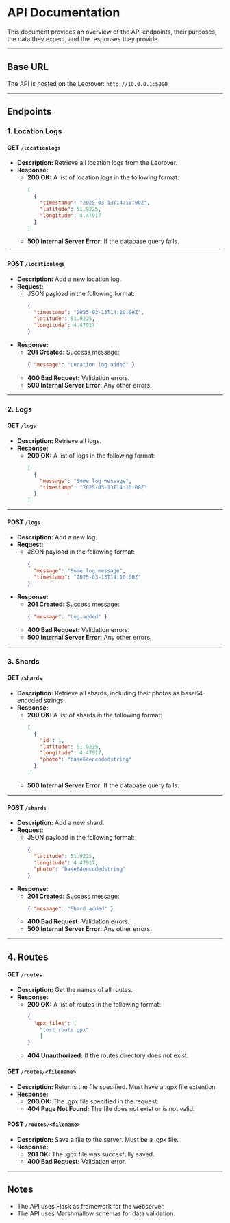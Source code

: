
# API Documentation

This document provides an overview of the API endpoints, their purposes, the data they expect, and the responses they provide.

---

## Base URL
The API is hosted on the Leorover: `http://10.0.0.1:5000`

---

## Endpoints

### 1. **Location Logs**

#### **GET** `/locationlogs`
- **Description:** Retrieve all location logs from the Leorover.
- **Response:**
  - **200 OK:** A list of location logs in the following format:
    ```json
    [
      {
        "timestamp": "2025-03-13T14:10:00Z",
        "latitude": 51.9225,
        "longitude": 4.47917
      }
    ]
    ```
  - **500 Internal Server Error:** If the database query fails.

---

#### **POST** `/locationlogs`
- **Description:** Add a new location log.
- **Request:**
  - JSON payload in the following format:
    ```json
    {
      "timestamp": "2025-03-13T14:10:00Z",
      "latitude": 51.9225,
      "longitude": 4.47917
    }
    ```
- **Response:**
  - **201 Created:** Success message:
    ```json
    { "message": "Location log added" }
    ```
  - **400 Bad Request:** Validation errors.
  - **500 Internal Server Error:** Any other errors.

---

### 2. **Logs**

#### **GET** `/logs`
- **Description:** Retrieve all logs.
- **Response:**
  - **200 OK:** A list of logs in the following format:
    ```json
    [
      {
        "message": "Some log message",
        "timestamp": "2025-03-13T14:10:00Z"
      }
    ]
    ```

---

#### **POST** `/logs`
- **Description:** Add a new log.
- **Request:**
  - JSON payload in the following format:
    ```json
    {
      "message": "Some log message",
      "timestamp": "2025-03-13T14:10:00Z"
    }
    ```
- **Response:**
  - **201 Created:** Success message:
    ```json
    { "message": "Log added" }
    ```
  - **400 Bad Request:** Validation errors.
  - **500 Internal Server Error:** Any other errors.

---

### 3. **Shards**

#### **GET** `/shards`
- **Description:** Retrieve all shards, including their photos as base64-encoded strings.
- **Response:**
  - **200 OK:** A list of shards in the following format:
    ```json
    [
      {
        "id": 1,
        "latitude": 51.9225,
        "longitude": 4.47917,
        "photo": "base64encodedstring"
      }
    ]
    ```
  - **500 Internal Server Error:** If the database query fails.

---

#### **POST** `/shards`
- **Description:** Add a new shard.
- **Request:**
  - JSON payload in the following format:
    ```json
    {
      "latitude": 51.9225,
      "longitude": 4.47917,
      "photo": "base64encodedstring"
    }
    ```
- **Response:**
  - **201 Created:** Success message:
    ```json
    { "message": "Shard added" }
    ```
  - **400 Bad Request:** Validation errors.
  - **500 Internal Server Error:** Any other errors.

---

## 4. **Routes**

#### **GET** `/routes`
- **Description:** Get the names of all routes.
- **Response:**
  - **200 OK:** A list of routes in the following format:
    ```json
    {
      "gpx_files": [
        "test_route.gpx"
        ]
    }

  - **404 Unauthorized:** If the routes directory does not exist.

#### **GET** `/routes/<filename>`
- **Description:** Returns the file specified. Must have a .gpx file extention.
- **Response:**
  - **200 OK:** The .gpx file specified in the request.
  - **404 Page Not Found:** The file does not exist or is not valid.

#### **POST** `/routes/<filename>`
- **Description:** Save a file to the server. Must be a .gpx file.
- **Response:** 
  - **201 OK:** The .gpx file was succesfully saved.
  - **400 Bad Request:** Validation error.

---

## Notes
- The API uses Flask as framework for the webserver.
- The API uses Marshmallow schemas for data validation.
